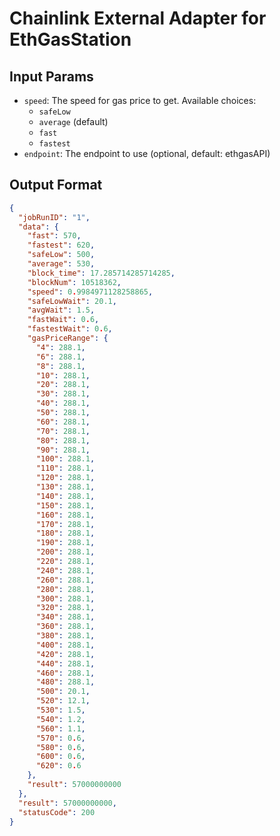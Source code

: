 # Chainlink External Adapter for EthGasStation

## Input Params

- `speed`: The speed for gas price to get. Available choices:
  - `safeLow`
  - `average` (default)
  - `fast`
  - `fastest`
- `endpoint`: The endpoint to use (optional, default: ethgasAPI)

## Output Format

```json
{
  "jobRunID": "1",
  "data": {
    "fast": 570,
    "fastest": 620,
    "safeLow": 500,
    "average": 530,
    "block_time": 17.285714285714285,
    "blockNum": 10518362,
    "speed": 0.9984971128258865,
    "safeLowWait": 20.1,
    "avgWait": 1.5,
    "fastWait": 0.6,
    "fastestWait": 0.6,
    "gasPriceRange": {
      "4": 288.1,
      "6": 288.1,
      "8": 288.1,
      "10": 288.1,
      "20": 288.1,
      "30": 288.1,
      "40": 288.1,
      "50": 288.1,
      "60": 288.1,
      "70": 288.1,
      "80": 288.1,
      "90": 288.1,
      "100": 288.1,
      "110": 288.1,
      "120": 288.1,
      "130": 288.1,
      "140": 288.1,
      "150": 288.1,
      "160": 288.1,
      "170": 288.1,
      "180": 288.1,
      "190": 288.1,
      "200": 288.1,
      "220": 288.1,
      "240": 288.1,
      "260": 288.1,
      "280": 288.1,
      "300": 288.1,
      "320": 288.1,
      "340": 288.1,
      "360": 288.1,
      "380": 288.1,
      "400": 288.1,
      "420": 288.1,
      "440": 288.1,
      "460": 288.1,
      "480": 288.1,
      "500": 20.1,
      "520": 12.1,
      "530": 1.5,
      "540": 1.2,
      "560": 1.1,
      "570": 0.6,
      "580": 0.6,
      "600": 0.6,
      "620": 0.6
    },
    "result": 57000000000
  },
  "result": 57000000000,
  "statusCode": 200
}
```
